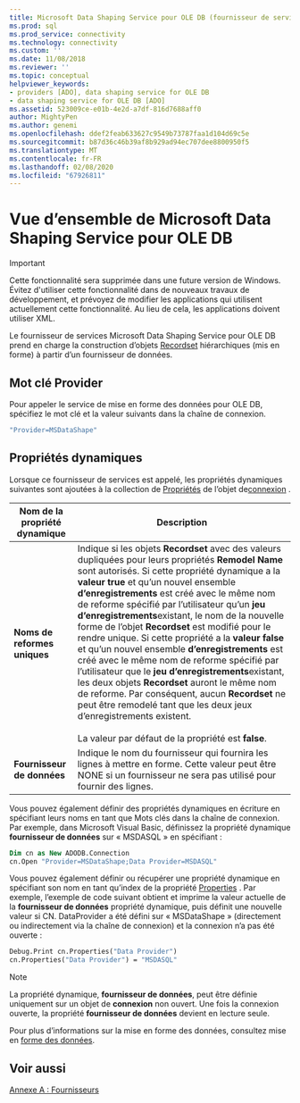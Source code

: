 ```yaml
---
title: Microsoft Data Shaping Service pour OLE DB (fournisseur de services ADO) | Microsoft Docs
ms.prod: sql
ms.prod_service: connectivity
ms.technology: connectivity
ms.custom: ''
ms.date: 11/08/2018
ms.reviewer: ''
ms.topic: conceptual
helpviewer_keywords:
- providers [ADO], data shaping service for OLE DB
- data shaping service for OLE DB [ADO]
ms.assetid: 523009ce-e01b-4e2d-a7df-816d7688aff0
author: MightyPen
ms.author: genemi
ms.openlocfilehash: ddef2feab633627c9549b73787faa1d104d69c5e
ms.sourcegitcommit: b87d36c46b39af8b929ad94ec707dee8800950f5
ms.translationtype: MT
ms.contentlocale: fr-FR
ms.lasthandoff: 02/08/2020
ms.locfileid: "67926811"
---
```

# <a name="microsoft-data-shaping-service-for-ole-db-overview"></a>Vue d’ensemble de Microsoft Data Shaping Service pour OLE DB
> [!IMPORTANT]
>  Cette fonctionnalité sera supprimée dans une future version de Windows. Évitez d'utiliser cette fonctionnalité dans de nouveaux travaux de développement, et prévoyez de modifier les applications qui utilisent actuellement cette fonctionnalité. Au lieu de cela, les applications doivent utiliser XML.

 Le fournisseur de services Microsoft Data Shaping Service pour OLE DB prend en charge la construction d’objets [Recordset](../../../ado/reference/ado-api/recordset-object-ado.md) hiérarchiques (mis en forme) à partir d’un fournisseur de données.

## <a name="provider-keyword"></a>Mot clé Provider
 Pour appeler le service de mise en forme des données pour OLE DB, spécifiez le mot clé et la valeur suivants dans la chaîne de connexion.

```vb
"Provider=MSDataShape"
```

## <a name="dynamic-properties"></a>Propriétés dynamiques
 Lorsque ce fournisseur de services est appelé, les propriétés dynamiques suivantes sont ajoutées à la collection de [Propriétés](../../../ado/reference/ado-api/properties-collection-ado.md) de l’objet de[connexion](../../../ado/reference/ado-api/connection-object-ado.md) .

|Nom de la propriété dynamique|Description|
|---------------------------|-----------------|
|**Noms de reformes uniques**|Indique si les objets **Recordset** avec des valeurs dupliquées pour leurs propriétés **Remodel Name** sont autorisés. Si cette propriété dynamique a la **valeur true** et qu’un nouvel ensemble **d’enregistrements** est créé avec le même nom de reforme spécifié par l’utilisateur qu’un **jeu d’enregistrements**existant, le nom de la nouvelle forme de l’objet **Recordset** est modifié pour le rendre unique. Si cette propriété a la **valeur false** et qu’un nouvel ensemble **d’enregistrements** est créé avec le même nom de reforme spécifié par l’utilisateur que le **jeu d’enregistrements**existant, les deux objets **Recordset** auront le même nom de reforme. Par conséquent, aucun **Recordset** ne peut être remodelé tant que les deux jeux d’enregistrements existent.<br /><br /> La valeur par défaut de la propriété est **false**.|
|**Fournisseur de données**|Indique le nom du fournisseur qui fournira les lignes à mettre en forme. Cette valeur peut être NONE si un fournisseur ne sera pas utilisé pour fournir des lignes.|

 Vous pouvez également définir des propriétés dynamiques en écriture en spécifiant leurs noms en tant que Mots clés dans la chaîne de connexion. Par exemple, dans Microsoft Visual Basic, définissez la propriété dynamique **fournisseur de données** sur « MSDASQL » en spécifiant :

```vb
Dim cn as New ADODB.Connection
cn.Open "Provider=MSDataShape;Data Provider=MSDASQL"
```

 Vous pouvez également définir ou récupérer une propriété dynamique en spécifiant son nom en tant qu’index de la propriété [Properties](../../../ado/reference/ado-api/properties-collection-ado.md) . Par exemple, l’exemple de code suivant obtient et imprime la valeur actuelle de la **fournisseur de données** propriété dynamique, puis définit une nouvelle valeur si CN. DataProvider a été défini sur « MSDataShape » (directement ou indirectement via la chaîne de connexion) et la connexion n’a pas été ouverte :

```vb
Debug.Print cn.Properties("Data Provider")
cn.Properties("Data Provider") = "MSDASQL"
```

> [!NOTE]
>  La propriété dynamique, **fournisseur de données**, peut être définie uniquement sur un objet de **connexion** non ouvert. Une fois la connexion ouverte, la propriété **fournisseur de données** devient en lecture seule.

 Pour plus d’informations sur la mise en forme des données, consultez mise en [forme des données](../../../ado/guide/data/data-shaping-overview.md).

## <a name="see-also"></a>Voir aussi
 [Annexe A : Fournisseurs](../../../ado/guide/appendixes/appendix-a-providers.md)
